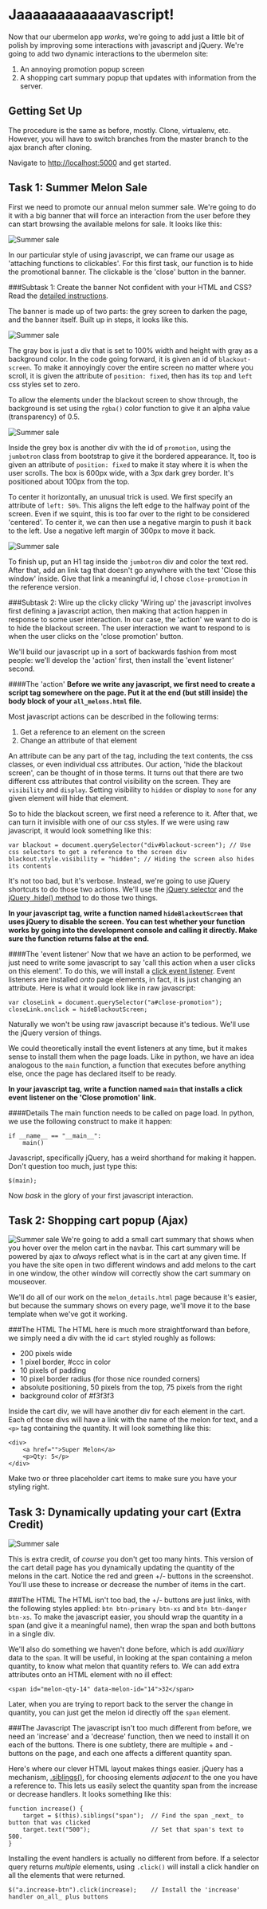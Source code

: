 Jaaaaaaaaaaaavascript!
======================
Now that our ubermelon app _works_, we're going to add just a little bit of polish by improving some interactions with javascript and jQuery. We're going to add two dynamic interactions to the ubermelon site:

1. An annoying promotion popup screen
2. A shopping cart summary popup that updates with information from the server. 

Getting Set Up
--------------
The procedure is the same as before, mostly. Clone, virtualenv, etc. However, you will have to switch branches from the master branch to the ajax branch after cloning.

Navigate to [http://localhost:5000](http://localhost:5000) and get started.

Task 1: Summer Melon Sale
-------------------------
First we need to promote our annual melon summer sale. We're going to do it with a big banner that will force an interaction from the user before they can start browsing the available melons for sale. It looks like this:

![Summer sale](screens/sale1.png)

In our particular style of using javascript, we can frame our usage as 'attaching functions to clickables'. For this first task, our function is to hide the promotional banner. The clickable is the 'close' button in the banner.

###Subtask 1: Create the banner
Not confident with your HTML and CSS? Read the [detailed instructions](sale_html.md).

The banner is made up of two parts: the grey screen to darken the page, and the banner itself. Built up in steps, it looks like this.

![Summer sale](screens/sale2.png)

The gray box is just a div that is set to 100% width and height with gray as a background color. In the code going forward, it is given an id of `blackout-screen`. To make it annoyingly cover the entire screen no matter where you scroll, it is given the attribute of `position: fixed`, then has its `top` and `left` css styles set to zero.

To allow the elements under the blackout screen to show through, the background is set using the `rgba()` color function to give it an alpha value (transparency) of 0.5.

![Summer sale](screens/sale3.png)

Inside the grey box is another div with the id of `promotion`, using the `jumbotron` class from bootstrap to give it the bordered appearance. It, too is given an attribute of `position: fixed` to make it stay where it is when the user scrolls. The box is 600px wide, with a 3px dark grey border. It's positioned about 100px from the top.

To center it horizontally, an unusual trick is used. We first specify an attribute of `left: 50%`. This aligns the left edge to the halfway point of the screen. Even if we squint, this is too far over to the right to be considered 'centered'. To center it, we can then use a negative margin to push it back to the left. Use a negative left margin of 300px to move it back.

![Summer sale](screens/sale1.png)

To finish up, put an H1 tag inside the `jumbotron` div and color the text red. After that, add an link tag that doesn't go anywhere with the text 'Close this window' inside. Give that link a meaningful id, I chose `close-promotion` in the reference version.

###Subtask 2: Wire up the clicky clicky
'Wiring up' the javascript involves first defining a javascript action, then making that action happen in response to some user interaction. In our case, the 'action' we want to do is to hide the blackout screen. The user interaction we want to respond to is when the user clicks on the 'close promotion' button.

We'll build our javascript up in a sort of backwards fashion from most people: we'll develop the 'action' first, then install the 'event listener' second.

####The 'action'
**Before we write any javascript, we first need to create a script tag somewhere on the page. Put it at the end (but still inside) the body block of your `all_melons.html` file.**

Most javascript actions can be described in the following terms:

1. Get a reference to an element on the screen
2. Change an attribute of that element

An attribute can be any part of the tag, including the text contents, the css classes, or even individual css attributes. Our action, 'hide the blackout screen', can be thought of in those terms. It turns out that there are two different css attributes that control visibility on the screen. They are `visibility` and `display`. Setting visibility to `hidden` or display to `none` for any given element will hide that element.

So to hide the blackout screen, we first need a reference to it. After that, we can turn it invisible with one of our
css styles. If we were using raw javascript, it would look something like this:

    var blackout = document.querySelector("div#blackout-screen"); // Use css selectors to get a reference to the screen div
    blackout.style.visibility = "hidden"; // Hiding the screen also hides its contents
  
It's not too bad, but it's verbose. Instead, we're going to use jQuery shortcuts to do those two actions. We'll use the [jQuery selector](http://api.jquery.com/id-selector/) and the [jQuery .hide() method](http://api.jquery.com/hide/) to do those two things.

**In your javascript tag, write a function named `hideBlackoutScreen` that uses jQuery to disable the screen. You can test whether your function works by going into the development console and calling it directly. Make sure the function returns false at the end.**

####The 'event listener'
Now that we have an action to be performed, we just need to write some javascript to say 'call this action when a user clicks on this element'. To do this, we will install a [click event listener](http://api.jquery.com/click/). Event listeners are installed _onto_ page elements, in fact, it is just changing an attribute. Here is what it would look like in raw javascript:

    var closeLink = document.querySelector("a#close-promotion");
    closeLink.onclick = hideBlackoutScreen;
  
Naturally we won't be using raw javascript because it's tedious. We'll use the jQuery version of things.

We could theoretically install the event listeners at any time, but it makes sense to install them when the page loads. Like in python, we have an idea analogous to the `main` function, a function that executes before anything else, once the page has declared itself to be ready.

**In your javascript tag, write a function named `main` that installs a click event listener on the 'Close promotion' link.**

####Details
The main function needs to be called on page load. In python, we use the following construct to make it happen:

    if __name__ == "__main__":
        main()

Javascript, specifically jQuery, has a weird shorthand for making it happen. Don't question too much, just type this:

    $(main);
  
Now _bask_ in the glory of your first javascript interaction.

Task 2: Shopping cart popup (Ajax)
----------------------------------
![Summer sale](screens/cart_summary1.png)
We're going to add a small cart summary that shows when you hover over the melon cart in the navbar. This cart summary will be powered by ajax to _always_ reflect what is in the cart at any given time. If you have the site open in two different windows and add melons to the cart in one window, the other window will correctly show the cart summary on mouseover.

We'll do all of our work on the `melon_details.html` page because it's easier, but because the summary shows on every page, we'll move it to the base template when we've got it working.

###The HTML
The HTML here is much more straightforward than before, we simply need a div with the id `cart` styled roughly as follows:

* 200 pixels wide
* 1 pixel border, #ccc in color
* 10 pixels of padding
* 10 pixel border radius (for those nice rounded corners)
* absolute positioning, 50 pixels from the top, 75 pixels from the right
* background color of #f3f3f3

Inside the cart div, we will have another div for each element in the cart. Each of those divs will have a link with the name of the melon for text, and a `<p>` tag containing the quantity. It will look something like this:

    <div>
        <a href="">Super Melon</a>
        <p>Qty: 5</p>
    </div>

Make two or three placeholder cart items to make sure you have your styling right.

Task 3: Dynamically updating your cart (Extra Credit)
-----------------------------------------------------
![Summer sale](screens/cart1.png)

This is extra credit, of _course_ you don't get too many hints. This version of the cart detail page has you dynamically updating the quantity of the melons in the cart. Notice the red and green +/- buttons in the screenshot. You'll use these to increase or decrease the number of items in the cart.

###The HTML
The HTML isn't too bad, the +/- buttons are just links, with the following styles applied: `btn btn-primary btn-xs` and `btn btn-danger btn-xs`. To make the javascript easier, you should wrap the quantity in a span (and give it a meaningful name), then wrap the span and both buttons in a single div.

We'll also do something we haven't done before, which is add _auxilliary_ data to the `span`. It will be useful, in looking at the span containing a melon quantity, to know what melon that quantity refers to. We can add extra attributes onto an HTML element with no ill effect:

    <span id="melon-qty-14" data-melon-id="14">32</span>
    
Later, when you are trying to report back to the server the change in quantity, you can just get the melon id directly off the `span` element.

###The Javascript
The javascript isn't too much different from before, we need an 'increase' and a 'decrease' function, then we need to install it on each of the buttons. There is one subtlety, there are multiple + and - buttons on the page, and each one affects a different quantity span.

Here's where our clever HTML layout makes things easier. jQuery has a mechanism, [.siblings()](http://api.jquery.com/siblings/), for choosing elements _adjacent_ to the one you have a reference to. This lets us easily select the quantity span from the increase or decrease handlers. It looks something like this:

    function increase() {
        target = $(this).siblings("span");  // Find the span _next_ to button that was clicked
        target.text("500");                 // Set that span's text to 500.
    }
    
Installing the event handlers is actually no different from before. If a selector query returns _multiple_ elements, using `.click()` will install a click handler on all the elements that were returned.

    $("a.increase-btn").click(increase);    // Install the 'increase' handler on_all_ plus buttons

